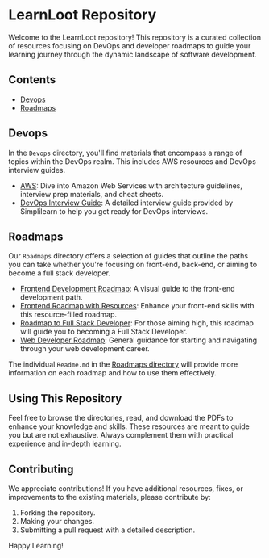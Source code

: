 # LearnLoot Repository

Welcome to the LearnLoot repository! This repository is a curated collection of resources focusing on DevOps and developer roadmaps to guide your learning journey through the dynamic landscape of software development.

## Contents

- [Devops](#devops)
- [Roadmaps](#roadmaps)

## Devops

In the `Devops` directory, you'll find materials that encompass a range of topics within the DevOps realm. This includes AWS resources and DevOps interview guides.

- [AWS](/Devops/AWS): Dive into Amazon Web Services with architecture guidelines, interview prep materials, and cheat sheets.
- [DevOps Interview Guide](/Devops/🔺DEVOPS🔺%20INTERVIEW%20GUIDE%20BY%20simplilearn.pdf): A detailed interview guide provided by Simplilearn to help you get ready for DevOps interviews.

## Roadmaps

Our `Roadmaps` directory offers a selection of guides that outline the paths you can take whether you're focusing on front-end, back-end, or aiming to become a full stack developer.

- [Frontend Development Roadmap](/Roadmaps/Frontend%20development%20roadmap.pdf): A visual guide to the front-end development path.
- [Frontend Roadmap with Resources](/Roadmaps/Frontend-Roadmap-with-resources.pdf): Enhance your front-end skills with this resource-filled roadmap.
- [Roadmap to Full Stack Developer](/Roadmaps/Roadmap%20To%20Full%20Stack%20Developer.pdf): For those aiming high, this roadmap will guide you to becoming a Full Stack Developer.
- [Web Developer Roadmap](/Roadmaps/roadmap-webdeveloper.pdf): General guidance for starting and navigating through your web development career.

The individual `Readme.md` in the [Roadmaps directory](/Roadmaps/Readme.md) will provide more information on each roadmap and how to use them effectively.

## Using This Repository

Feel free to browse the directories, read, and download the PDFs to enhance your knowledge and skills. These resources are meant to guide you but are not exhaustive. Always complement them with practical experience and in-depth learning.

## Contributing

We appreciate contributions! If you have additional resources, fixes, or improvements to the existing materials, please contribute by:

1. Forking the repository.
2. Making your changes.
3. Submitting a pull request with a detailed description.

Happy Learning!